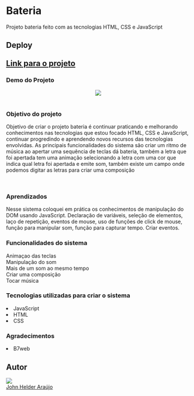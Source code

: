 <h1>Bateria</h1>
 
Projeto bateria feito com as tecnologias HTML, CSS e JavaScript

<h2>Deploy</he><br><br>
<a target="_blank" href="https://projeto-bateria.netlify.app/" align="center" rel="nofollow">Link para o projeto</a><br>
<h3>Demo do Projeto</h3>

<div align="center">
<img src="https://user-images.githubusercontent.com/11904100/210173438-b11246a3-93cf-49fe-b347-74d34c078e44.png" max-width="100%">
</div><br>

<h3>Objetivo do projeto</h3>

<p>Objetivo de criar o projeto bateria é continuar praticando e melhorando conhecimentos nas tecnologias que estou 
focado HTML, CSS e JavaScript, continuar progredindo e aprendendo novos recursos das tecnologias envolvidas. As principais funcionalidades do sistema são criar um ritmo de música ao apertar uma sequência de teclas dá bateria, também a letra que foi apertada tem uma animação selecionando a letra com uma cor que indica qual letra foi apertada e emite som, também existe um campo onde podemos digitar as letras para criar uma composição</p><br>

<h3>Aprendizados</h3>

<p>Nesse sistema coloquei em prática os conhecimentos de manipulação do DOM usando JavaScript.
Declaração de variáveis, seleção de elementos, laço de repetição, eventos de mouse, uso de funções de click de mouse, 
função para manipular som, função para capturar tempo. Criar eventos.</p>

<h3>Funcionalidades do sistema</h3>
Animaçao das teclas<br>
Manipulação do som<br>
Mais de um som ao mesmo tempo<br>
Criar uma composição<br>
Tocar música<br>

<h3>Tecnologias utilizadas para criar o sistema</h3>
<li>JavaScript</li> 
<li>HTML</li>
<li>CSS</li>

<h3>Agradecimentos</h3>
<li>B7web</li>

<h2>Autor</h2>
<div>
<img src="https://user-images.githubusercontent.com/11904100/196067107-c10a69e8-4096-4207-9bae-62d65dbb6b50.jpg" max-width="100%">
</div>
<a href="https://github.com/Johnhelder" target="_blank">John Helder Araújo</a>
